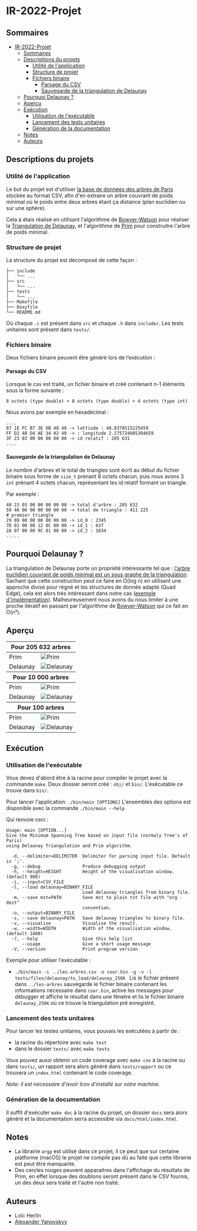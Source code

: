 # IR-2022-Projet

## Sommaires
- [IR-2022-Projet](#ir-2022-projet)
  - [Sommaires](#sommaires)
  - [Descriptions du projets](#descriptions-du-projets)
    - [Utilité de l'application](#utilité-de-lapplication)
    - [Structure de projet](#structure-de-projet)
    - [Fichiers binaire](#fichiers-binaire)
      - [Parsage du CSV](#parsage-du-csv)
      - [Sauvegarde de la triangulation de Delaunay](#sauvegarde-de-la-triangulation-de-delaunay)
  - [Pourquoi Delaunay ?](#pourquoi-delaunay-)
  - [Aperçu](#aperçu)
  - [Exécution](#exécution)
    - [Utilisation de l'exécutable](#utilisation-de-lexécutable)
    - [Lancement des tests unitaires](#lancement-des-tests-unitaires)
    - [Génération de la documentation](#génération-de-la-documentation)
  - [Notes](#notes)
  - [Auteurs](#auteurs)

## Descriptions du projets

### Utilité de l'application

Le but du projet est d'utiliser [la base de données des arbres de Paris](https://opendata.paris.fr/explore/dataset/les-arbres/information/?disjunctive.typeemplacement&disjunctive.arrondissement&disjunctive.libellefrancais&disjunctive.genre&disjunctive.espece&disjunctive.varieteoucultivar&disjunctive.stadedeveloppement&disjunctive.remarquable) stockée au format CSV, afin d'en extraire un arbre couvrant de poids minimal où le poids entre deux arbres étant ça distance (plan euclidien ou sur une sphère).

Cela à étais réalisé en utilisant l'algorithme de [Bowyer-Watson](https://fr.wikipedia.org/wiki/Algorithme_de_Bowyer-Watson?wprov=srpw1_0) pour réaliser la [Triangulation de Delaunay](https://fr.wikipedia.org/wiki/Triangulation_de_Delaunay), et l'algorithme de [Prim](https://fr.wikipedia.org/wiki/Triangulation_de_Delaunay) pour construitre l'arbre de poids minimal.

### Structure de projet

La structure du projet est décomposé de cette façon :
```
├── include
│   └── ...
├── src
│   └── ...
├── tests
│   └── ...
├── Makefile
├── Doxyfile
└── README.md
```
Où chaque ``.c`` est présent dans ``src`` et chaque ``.h`` dans ``include/``. Les tests unitaires sont présent dans ``tests/``.

### Fichiers binaire
Deux fichiers binaire peuvent être généré lors de l’exécution :
#### Parsage du CSV
Lorsque le csv est traité, un fichier binaire et créé contenant n-1 éléments sous la forme suivante :
```
8 octets (type double) + 8 octets (type double) + 4 octets (type int)
```
Nous avons par exemple en hexadécimal : 
```
....
87 1E FC B7 3E 6B 48 40 -> lattiude : 48.8378515225459
FF D2 48 D4 AE 34 02 40 -> : longitude 2.275724085304659
3F 23 03 00 00 00 00 00 -> id relatif : 205 631
....
```
#### Sauvegarde de la triangulation de Delaunay
Le nombre d'arbres et le total de triangles sont écrit au début du fichier binaire sous forme de ``size_t`` prenant 8 octets chacun, puis nous avons 3 ``int`` prénant 4 octets chacun, représentant les id relatif formant un triangle.

Par exemple :  
```
40 23 03 00 00 00 00 00 -> total d'arbre : 205 632
59 46 06 00 00 00 00 00 -> total de triangle : 411 225
# premier triangle
29 09 00 00 00 00 00 00 -> id_0 : 2345
7D 02 00 00 12 0C 00 00 -> id_1 : 637
2A 07 00 00 9C 01 00 00 -> id_2 : 1834
.....
```

## Pourquoi Delaunay ?
La triangulation de Delaunay porte un propriété intéressante tel que : [l'arbre euclidien couvrant de poids minimal est un sous graphe de la triangulation](https://fr.wikipedia.org/wiki/Triangulation_de_Delaunay#Applications). Sachant que cette construction peut ce faire en O(log n) en utilisant une approche divisé pour régné et les structures de donnée adapté (Quad Edge), cela est alors très intéressant dans notre cas ([exemple d'implémentation](https://github.com/alexbaryzhikov/triangulation)). Malheureusement nous avons du nous limiter à une proche itératif en passant par l'algorithme de [Bowyer-Watson](https://fr.wikipedia.org/wiki/Algorithme_de_Bowyer-Watson) qui ce fait en O(n²).


## Aperçu 
<table>
<thead> 
	<tr> 
		<th colspan="4">Pour 205 632 arbres</th>
	</tr> 
</thead>
  <tr>
    <td>Prim</td>
    <td><img target="_blank" src="https://i.imgur.com/m2X20Lm.png" alt="Prim"></td>
  </tr>
  <tr>
    <td>Delaunay</td>
    <td><img target="_blank" src="https://i.imgur.com/WtplU3Y.png" alt="Delaunay"></td>
  </tr>
 <thead> 
	<tr> 
		<th colspan="4">Pour 10 000 arbres</th>
	</tr> 
</thead>
  <tr>
    <td>Prim</td>
    <td><img target="_blank" src="https://i.imgur.com/1VyjdHV.png" alt="Prim"></td>
  </tr>
  <tr>
    <td>Delaunay</td>
    <td><img target="_blank" src="https://i.imgur.com/tCEmxk9.png" alt="Delaunay"></td>
  </tr>
   <thead> 
	<tr> 
		<th colspan="4">Pour 100 arbres</th>
	</tr> 
</thead>
  <tr>
    <td>Prim</td>
    <td><img target="_blank" src="https://i.imgur.com/JI8nKby.png" alt="Prim"></td>
  </tr>
  <tr>
    <td>Delaunay</td>
    <td><img target="_blank" src="https://i.imgur.com/vtEu24N.png" alt="Delaunay"></td>
  </tr>
</table>

## Exécution

### Utilisation de l'exécutable
Vous devez d'abord être à la racine pour compiler le projet avec la commande ``make``. Deux dossier seront créé : ``obj/`` et ``bin/``. L'exécutable ce trouve dans ``bin/``.

Pour lancer l'application: ``./bin/main [OPTIONS]``
L'ensembles des options est disponible avec la commande ``./bin/main --help``

Qui renvoie ceci :

```
Usage: main [OPTION...]
Give the Minimum Spanning Tree based on input file (normaly Tree's of Paris)
using Delaunay Triangulation and Prim algorithm.

  -d, --delimiter=DELIMITER  Delimiter for parsing input file. Default is ';'.
  -g, --debug                Produce debugging output
  -h, --height=HEIGHT        Height of the visualisation window. (default 900)
  -i, --input=CSV_FILE
  -l, --load delaunay=BINARY_FILE
                             Load delaunay triangles from binary file.
  -m, --save mst=PATH        Save mst to plain txt file with "org - dest"
                             convention.
  -o, --output=BINARY_FILE
  -s, --save delaunay=PATH   Save delaunay triangles to binary file.
  -v, --visualise            Visualise the result.
  -w, --width=WIDTH          Width of the visualisation window. (default 1400)
  -?, --help                 Give this help list
      --usage                Give a short usage message
  -V, --version              Print program version
```
Exemple pour utiliser l'exécutable :

- ``./bin/main -i ../les-arbres.csv -o coor.bin -g -v -l tests/files/delaunay/to_load/delaunay_256K
`` Lis le fichier présent dans ``../les-arbres`` sauvegarde le fichier binaire contenant les informations nécessaire dans ``coor.bin``, active les messages pour débugger et affiche le résultat dans une fênetre et lis le fichier binaire ``delaunay_256K`` où ce trouve la triangulation pré enregistré.

### Lancement des tests unitaires

Pour lancer les testes unitaires, vous pouvais les exécutées à partir de :
 - la racine du répertoire avec ``make test`` 
 - dans le dossier ``tests/`` avec ``make tests`` 

Vous pouvez aussi obtenir un code coverage avec ``make cov`` à la racine ou dans ``tests/``, un rapport sera alors généré dans ``tests/rapport`` ou ce trouvera un ``index.html`` contenant le code coverage.

*Note: il est nécessaire d'avoir lcov d'installé sur votre machine.* 

### Génération de la documentation
Il suffit d'exécuter ``make doc`` à la racine du projet, un dossier ``docs`` sera alors généré et la documentation serra accessible via ``docs/html/index.html``.

## Notes
- La librairie ``argp`` est utilisé dans ce projet, il ce peut que sur certaine platforme (macOS) le projet ne compile pas dû au faite que cette librairie est peut être manquante.
- Des cercles rouges peuvent apparaitres dans l'affichage du résultats de Prim, en effet lorsque des doublons seront présent dans le CSV fournis, un des deux sera traité et l'autre non traité.


## Auteurs
* Loïc Herlin
* [Alexander Yanovskyy](https://www.yanovskyy.com)
